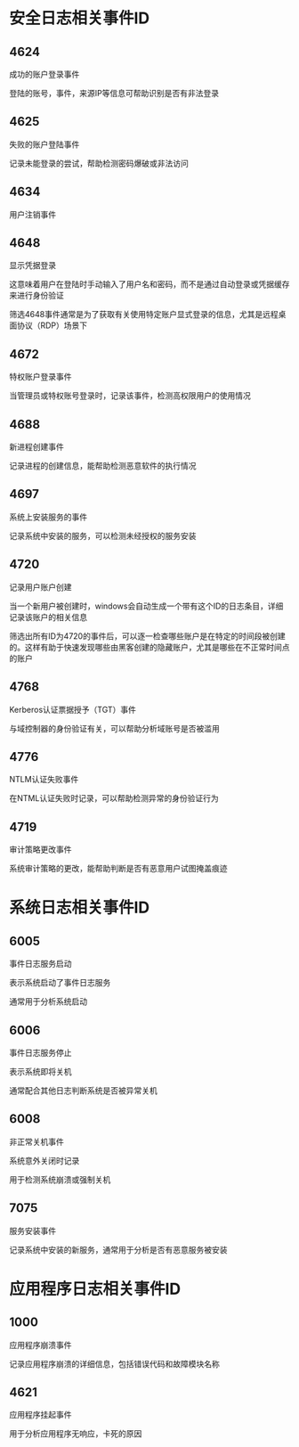 # 安全日志相关事件ID

## 4624

成功的账户登录事件

登陆的账号，事件，来源IP等信息可帮助识别是否有非法登录



## 4625 

失败的账户登陆事件

记录未能登录的尝试，帮助检测密码爆破或非法访问



## 4634 

用户注销事件





## 4648 

显示凭据登录

这意味着用户在登陆时手动输入了用户名和密码，而不是通过自动登录或凭据缓存来进行身份验证

筛选4648事件通常是为了获取有关使用特定账户显式登录的信息，尤其是远程桌面协议（RDP）场景下





## 4672 

特权账户登录事件

当管理员或特权账号登录时，记录该事件，检测高权限用户的使用情况





## 4688

新进程创建事件

记录进程的创建信息，能帮助检测恶意软件的执行情况



## 4697 

系统上安装服务的事件

记录系统中安装的服务，可以检测未经授权的服务安装





## 4720 

记录用户账户创建

当一个新用户被创建时，windows会自动生成一个带有这个ID的日志条目，详细记录该账户的相关信息

 

筛选出所有ID为4720的事件后，可以逐一检查哪些账户是在特定的时间段被创建的。这样有助于快速发现哪些由黑客创建的隐藏账户，尤其是哪些在不正常时间点的账户



## 4768 

Kerberos认证票据授予（TGT）事件

与域控制器的身份验证有关，可以帮助分析域账号是否被滥用





## 4776 

NTLM认证失败事件

在NTML认证失败时记录，可以帮助检测异常的身份验证行为





## 4719 

审计策略更改事件

系统审计策略的更改，能帮助判断是否有恶意用户试图掩盖痕迹





# 系统日志相关事件ID

## 6005 

事件日志服务启动

表示系统启动了事件日志服务

通常用于分析系统启动

 

## 6006 

事件日志服务停止

表示系统即将关机

通常配合其他日志判断系统是否被异常关机





## 6008 

非正常关机事件

系统意外关闭时记录

用于检测系统崩溃或强制关机





## 7075 

服务安装事件

记录系统中安装的新服务，通常用于分析是否有恶意服务被安装





# 应用程序日志相关事件ID

## 1000 

应用程序崩溃事件

记录应用程序崩溃的详细信息，包括错误代码和故障模块名称





## 4621 

应用程序挂起事件

用于分析应用程序无响应，卡死的原因







